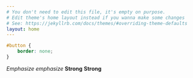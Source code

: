 ```yaml
---
# You don't need to edit this file, it's empty on purpose.
# Edit theme's home layout instead if you wanna make some changes
# See: https://jekyllrb.com/docs/themes/#overriding-theme-defaults
layout: home
---
```

```css
#button {
	border: none;
}
```


*Emphasize* _emphasize_
**Strong** __Strong__
